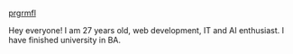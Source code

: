 
[prgrmfl]( https://github.com/prgrmfl)
<p>Hey everyone! I am 27 years old, web development, IT and AI enthusiast. I have finished university in BA.</p>
